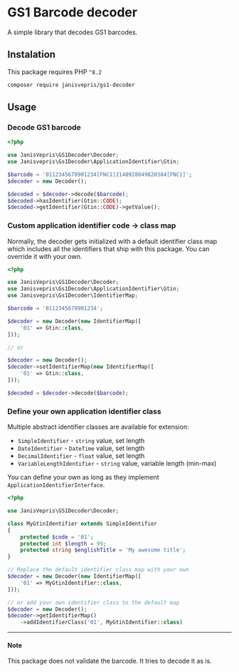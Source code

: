 # GS1 Barcode decoder

A simple library that decodes GS1 barcodes.

## Instalation

This package requires PHP `^8.2`
```bash
composer require janisvepris/gs1-decoder
```

## Usage

### Decode GS1 barcode
```php
<?php

use JanisVepris\GS1Decoder\Decoder;
use Janisvepris\Gs1Decoder\ApplicationIdentifier\Gtin;

$barcode = '0112345678901234[FNC1]2140928049820384[FNC1]';
$decoder = new Decoder();

$decoded = $decoder->decode($barcode);
$decoded->hasIdentifier(Gtin::CODE);
$decoded->getIdentifier(Gtin::CODE)->getValue();
```

### Custom application identifier code -> class map
Normally, the decoder gets initialized with a default identifier class map which includes all the identifiers that ship with this package.
You can override it with your own.
```php
<?php

use JanisVepris\GS1Decoder\Decoder;
use Janisvepris\Gs1Decoder\ApplicationIdentifier\Gtin;
use Janisvepris\Gs1Decoder\IdentifierMap;

$barcode = '0112345678901234';

$decoder = new Decoder(new IdentifierMap([
    '01' => Gtin::class,
]));

// or

$decoder = new Decoder();
$decoder->setIdentifierMap(new IdentifierMap([
    '01' => Gtin::class,
]));

$decoded = $decoder->decode($barcode);
```

### Define your own application identifier class
Multiple abstract identifier classes are available for extension:
- `SimpleIdentifier` - `string` value, set length
- `DateIdentifier` - `DateTime` value, set length
- `DecimalIdentifier` - `float` value, set length
- `VariableLengthIdentifier` - `string` value, variable length (min-max)

You can define your own as long as they implement `ApplicationIdentifierInterface`.

```php
<?php

use JanisVepris\GS1Decoder\Decoder;

class MyGtinIdentifier extends SimpleIdentifier
{
    protected $code = '01';
    protected int $length = 99;
    protected string $englishTitle = 'My awesome title';
}

// Replace the default identifier class map with your own 
$decoder = new Decoder(new IdentifierMap([
    '01' => MyGtinIdentifier::class,
]));

// or add your own identifier class to the default map
$decoder = new Decoder();
$decoder->getIdentifierMap()
    ->addIdentifierClass('01', MyGtinIdentifier::class)
```

---

#### Note
This package does not validate the barcode. It tries to decode it as is.

